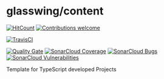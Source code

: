 # glasswing/content

<!-- [![Npm Version](https://img.shields.io/npm/v/frameworks.svg)](https://www.npmjs.com/package/frameworks) -->
[![HitCount](http://hits.dwyl.io/glasswingjs/config.svg)](http://hits.dwyl.io/glasswingjs/config)
[![Contributions welcome](https://img.shields.io/badge/contributions-welcome-brightgreen.svg?style=flat)](https://github.com/glasswingjs/config/issues)

[![TravisCI](https://travis-ci.org/glasswingjs/config.svg?branch=master)](https://travis-ci.org/glasswingjs/config)

[![Quality Gate](https://sonarcloud.io/api/badges/gate?key=com.github.glasswingjs:config)](https://sonarcloud.io/dashboard/index/com.github.glasswingjs:config)
[![SonarCloud Coverage](https://sonarcloud.io/api/badges/measure?key=com.github.glasswingjs%3Aconfig&metric=coverage)](https://sonarcloud.io/component_measures/metric/coverage/list?id=com.github.glasswingjs:config)
[![SonarCloud Bugs](https://sonarcloud.io/api/badges/measure?key=com.github.glasswingjs%3Aconfig&metric=bugs)](https://sonarcloud.io/component_measures/metric/reliability_rating/list?id=com.github.glasswingjs%3Aconfig)
[![SonarCloud Vulnerabilities](https://sonarcloud.io/api/badges/measure?key=com.github.glasswingjs%3Aconfig&metric=vulnerabilities)](https://sonarcloud.io/component_measures/metric/security_rating/list?id=com.github.glasswingjs%3Aconfig)
<!-- [![CircleCI](https://circleci.com/gh/glasswingjs/config.svg?style=shield)](https://circleci.com/gh/glasswingjs/config) -->

<!--
[![Donate to this project using Patreon](https://img.shields.io/badge/patreon-donate-yellow.svg)](https://patreon.com/dragoscirjan)
[![Donate to this project using Paypal](https://img.shields.io/badge/paypal-donate-yellow.svg)](https://www.paypal.com/cgi-bin/webscr?cmd=_s-xclick&hosted_button_id=UMMN8JPLVAUR4&source=url)
[![Donate to this project using Flattr](https://img.shields.io/badge/flattr-donate-yellow.svg)](https://flattr.com/profile/balupton)
[![Donate to this project using Liberapay](https://img.shields.io/badge/liberapay-donate-yellow.svg)](https://liberapay.com/dragoscirjan)
[![Donate to this project using Thanks App](https://img.shields.io/badge/thanksapp-donate-yellow.svg)](https://givethanks.app/donate/npm/badges)
[![Donate to this project using Boost Lab](https://img.shields.io/badge/boostlab-donate-yellow.svg)](https://boost-lab.app/dragoscirjan/badges)
[![Donate to this project using Buy Me A Coffee](https://img.shields.io/badge/buy%20me%20a%20coffee-donate-yellow.svg)](https://buymeacoffee.com/balupton)
[![Donate to this project using Open Collective](https://img.shields.io/badge/open%20collective-donate-yellow.svg)](https://opencollective.com/dragoscirjan)
[![Donate to this project using Cryptocurrency](https://img.shields.io/badge/crypto-donate-yellow.svg)](https://dragoscirjan.me/crypto)
[![Donate to this project using Paypal](https://img.shields.io/badge/paypal-donate-yellow.svg)](https://dragoscirjan.me/paypal)
[![Buy an item on our wishlist for us](https://img.shields.io/badge/wishlist-donate-yellow.svg)](https://dragoscirjan.me/wishlist)
-->

Template for TypeScript developed Projects
